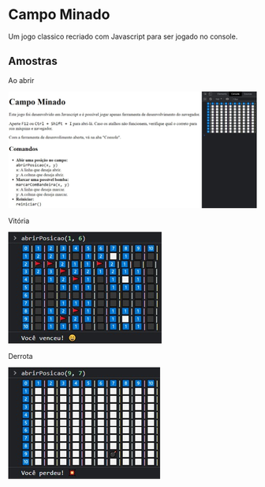 # Campo Minado

Um jogo classico recriado com Javascript para ser jogado no console.

## Amostras

Ao abrir

![ao abrir](https://github.com/NathanReis/CampoMinado/blob/main/amostras/AoAbrir.jpeg)

Vitória

![vitoria](https://github.com/NathanReis/CampoMinado/blob/main/amostras/Vitoria.jpeg)

Derrota

![vitoria](https://github.com/NathanReis/CampoMinado/blob/main/amostras/Derrota.jpeg)
